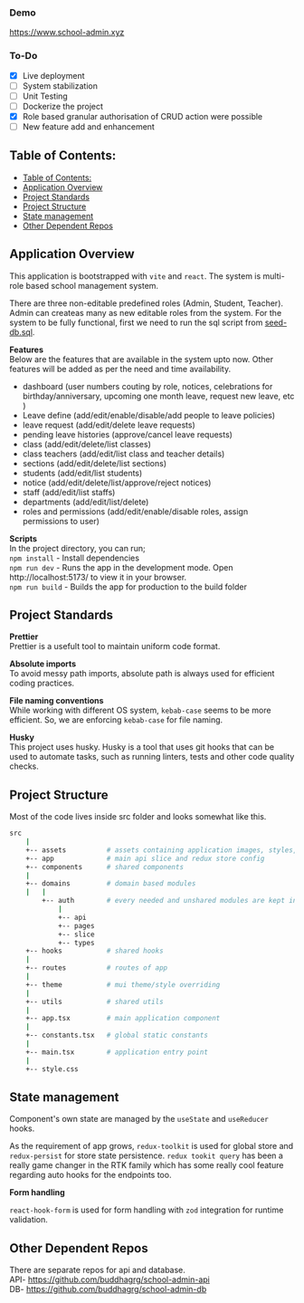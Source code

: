 ### Demo

https://www.school-admin.xyz

### To-Do

- [x] Live deployment
- [ ] System stabilization
- [ ] Unit Testing
- [ ] Dockerize the project
- [x] Role based granular authorisation of CRUD action were possible
- [ ] New feature add and enhancement

## Table of Contents:

- [Table of Contents:](#table-of-contents)
- [Application Overview](#application-overview)
- [Project Standards](#project-standards)
- [Project Structure](#project-structure)
- [State management](#state-management)
- [Other Dependent Repos](#other-dependent-repos)

## Application Overview

This application is bootstrapped with `vite` and `react`. The system is multi-role based school management system.

There are three non-editable predefined roles (Admin, Student, Teacher). Admin can createas many as new editable roles from the system. For the system to be fully functional, first we need to run the sql script from [seed-db.sql](https://github.com/buddhagrg/school-admin-db/blob/master/seed-db.sql).

**Features** \
Below are the features that are available in the system upto now. Other features will be added as per the need and time availability.

- dashboard (user numbers couting by role, notices, celebrations for birthday/anniversary, upcoming one month leave, request new leave, etc )
- Leave define (add/edit/enable/disable/add people to leave policies)
- leave request (add/edit/delete leave requests)
- pending leave histories (approve/cancel leave requests)
- class (add/edit/delete/list classes)
- class teachers (add/edit/list class and teacher details)
- sections (add/edit/delete/list sections)
- students (add/edit/list students)
- notice (add/edit/delete/list/approve/reject notices)
- staff (add/edit/list staffs)
- departments (add/edit/list/delete)
- roles and permissions (add/edit/enable/disable roles, assign permissions to user)

**Scripts** \
In the project directory, you can run; \
`npm install` - Install dependencies \
`npm run dev` - Runs the app in the development mode. Open http://localhost:5173/ to view it in your browser. \
`npm run build` - Builds the app for production to the build folder

## Project Standards

**Prettier** \
Prettier is a usefult tool to maintain uniform code format.

**Absolute imports** \
To avoid messy path imports, absolute path is always used for efficient coding practices.

**File naming conventions** \
While working with different OS system, `kebab-case` seems to be more efficient. So, we are enforcing `kebab-case` for file naming.

**Husky** \
This project uses husky. Husky is a tool that uses git hooks that can be used to automate tasks, such as running linters, tests and other code quality checks.

## Project Structure

Most of the code lives inside src folder and looks somewhat like this.

```sh
src
    |
    +-- assets          # assets containing application images, styles, etc
    +-- app             # main api slice and redux store config
    +-- components      # shared components
    |
    +-- domains         # domain based modules
    |   |
        +-- auth        # every needed and unshared modules are kept in their own module
            |
            +-- api
            +-- pages
            +-- slice
            +-- types
    +-- hooks           # shared hooks
    |
    +-- routes          # routes of app
    |
    +-- theme           # mui theme/style overriding
    |
    +-- utils           # shared utils
    |
    +-- app.tsx         # main application component
    |
    +-- constants.tsx   # global static constants
    |
    +-- main.tsx        # application entry point
    |
    +-- style.css
```

## State management

Component's own state are managed by the `useState` and `useReducer` hooks.

As the requirement of app grows, `redux-toolkit` is used for global store and `redux-persist` for store state persistence. `redux tookit query` has been a really game changer in the RTK family which has some really cool feature regarding auto hooks for the endpoints too.

**Form handling**

`react-hook-form` is used for form handling with `zod` integration for runtime validation.

## Other Dependent Repos

There are separate repos for api and database. \
API- https://github.com/buddhagrg/school-admin-api \
DB- https://github.com/buddhagrg/school-admin-db
